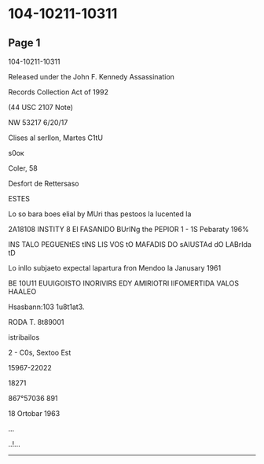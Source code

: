 # 104-10211-10311

## Page 1

104-10211-10311

Released under the John F. Kennedy Assassination

Records Collection Act of 1992

(44 USC 2107 Note)

NW 53217 6/20/17

Clises al serllon, Martes C1tU

s0ок

Coler, 58

Desfort de Rettersaso

ESTES

Lo so bara boes elial by MUri thas pestoos la lucented la

2A18108 INSTITY 8 El FASANIDO BUrINg the PEPIOR 1 - 1S Pebaraty 196%

INS TALO PEGUENtES tINS LIS VOS tO MAFADIS DO sAIUSTAd dO LABrIda tD

Lo inllo subjaeto expectal lapartura fron Mendoo la Janusary 1961

BE 10U11 EUUIGOISTO INORIVIRS EDY AMIRIOTRI IIFOMERTIDA VALOS HAALEO

Hsasbann:103 1u8t1at3.

RODA T. 8t89001

istribailos

2 - C0s, Sextoo Est

15967-22022

18271

867°57036 891

18 Ortobar 1963

...

..!...

---

